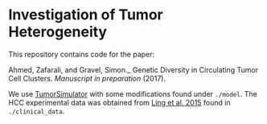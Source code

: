# Investigation of Tumor Heterogeneity

This repository contains code for the paper:

Ahmed, Zafarali, and  Gravel, Simon._ Genetic Diversity in Circulating Tumor Cell Clusters. _Manuscript in preparation_ (2017).

We use [TumorSimulator](http://www2.ph.ed.ac.uk/~bwaclaw/cancer-code/) with some modifications found under `./model`. The HCC experimental data was obtained from [Ling et al. 2015](http://www.pnas.org/content/112/47/E6496.short) found in `./clinical_data`.


